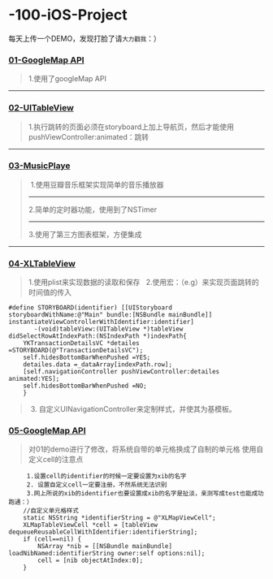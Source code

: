 # -100-iOS-Project
每天上传一个DEMO，发现打脸了请``大力戳我``：）

### [01-GoogleMap API](https://github.com/Metatronxl/-100-iOS-Project/tree/master/01-GoogleMapsDemo)
>1.使用了googleMap API
----
### [02-UITableView](https://github.com/Metatronxl/-100-iOS-Project/tree/master/02-UITableView)
>1.执行跳转的页面必须在storyboard上加上导航页，然后才能使用pushViewController:animated：跳转
----
### [03-MusicPlaye](https://github.com/Metatronxl/-100-iOS-Project/tree/master/03-MusicPlaye)
> 1.使用豆瓣音乐框架实现简单的音乐播放器<hr>
> 2.简单的定时器功能，使用到了NSTimer<hr>
> 3.使用了第三方图表框架，方便集成

----
### [04-XLTableView](https://github.com/Metatronxl/-100-iOS-Project/tree/master/04-XLTableView)

> 1.使用plist来实现数据的读取和保存
  
> 2.使用宏：（e.g）来实现页面跳转的时间值的传入
```objc
#define STORYBOARD(identifier) [[UIStoryboard storyboardWithName:@"Main" bundle:[NSBundle mainBundle]] instantiateViewControllerWithIdentifier:identifier]
       -(void)tableView:(UITableView *)tableView didSelectRowAtIndexPath:(NSIndexPath *)indexPath{
    YKTransactionDetailsVC *detailes =STORYBOARD(@"TransactionDetailsVC");
    self.hidesBottomBarWhenPushed =YES;
    detailes.data =_dataArray[indexPath.row];
    [self.navigationController pushViewController:detailes animated:YES];
    self.hidesBottomBarWhenPushed =NO;
    }
```    
> 3. 自定义UINavigationController来定制样式，并使其为基模板。
 
### [05-GoogleMap API](https://github.com/Metatronxl/-100-iOS-Project/tree/master/01-GoogleMapsDemo)
> 对01的demo进行了修改，将系统自带的单元格换成了自制的单元格
> 使用自定义cell的注意点
```objc
     1.设置cell的identifier的时候一定要设置为xib的名字
     2. 设置自定义cell一定要注册，不然系统无法识别
     3.网上所说的xib的identifier也要设置成xib的名字是扯淡，亲测写成test也能成功跑通：）
    //自定义单元格样式
    static NSString *identifierString = @"XLMapViewCell";
    XLMapTableViewCell *cell = [tableView dequeueReusableCellWithIdentifier:identifierString];
    if (cell==nil) {
        NSArray *nib = [[NSBundle mainBundle] loadNibNamed:identifierString owner:self options:nil];
        cell = [nib objectAtIndex:0];
    }
    
```



